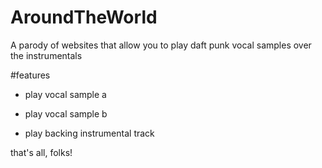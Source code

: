 # AroundTheWorld
A parody of websites that allow you to play daft punk vocal samples over the instrumentals

#features
* play vocal sample a

* play vocal sample b

* play backing instrumental track

that's all, folks!
